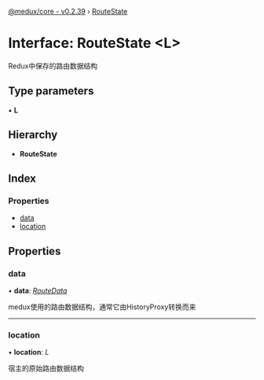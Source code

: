 [@medux/core - v0.2.39](../README.md) › [RouteState](routestate.md)

# Interface: RouteState <**L**>

Redux中保存的路由数据结构

## Type parameters

▪ **L**

## Hierarchy

* **RouteState**

## Index

### Properties

* [data](routestate.md#data)
* [location](routestate.md#location)

## Properties

###  data

• **data**: *[RouteData](routedata.md)*

medux使用的路由数据结构，通常它由HistoryProxy转换而来

___

###  location

• **location**: *L*

宿主的原始路由数据结构
